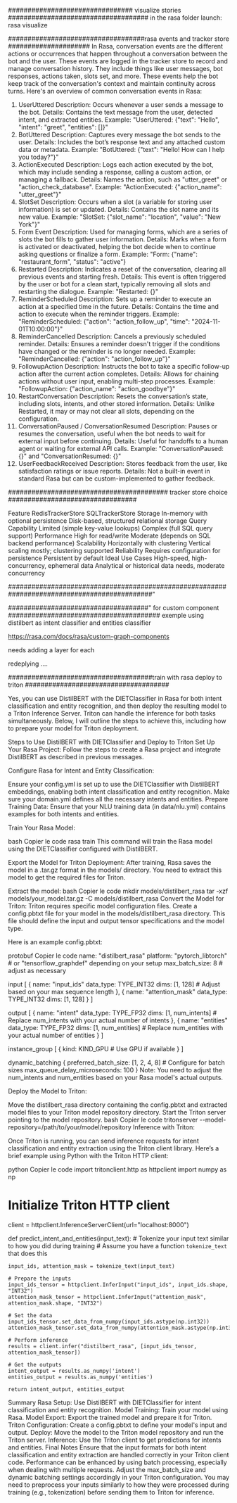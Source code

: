 ################################ visualize stories ####################################
in the rasa folder launch:
rasa visualize

###################################rasa events and tracker store #####################
In Rasa, conversation events are the different actions or occurrences that happen throughout a conversation between the bot and the user. These events are logged in the tracker store to record and manage conversation history. They include things like user messages, bot responses, actions taken, slots set, and more. These events help the bot keep track of the conversation's context and maintain continuity across turns. Here's an overview of common conversation events in Rasa:

1. UserUttered
Description: Occurs whenever a user sends a message to the bot.
Details: Contains the text message from the user, detected intent, and extracted entities.
Example: "UserUttered: {"text": "Hello", "intent": "greet", "entities": []}"
2. BotUttered
Description: Captures every message the bot sends to the user.
Details: Includes the bot’s response text and any attached custom data or metadata.
Example: "BotUttered: {"text": "Hello! How can I help you today?"}"
3. ActionExecuted
Description: Logs each action executed by the bot, which may include sending a response, calling a custom action, or managing a fallback.
Details: Names the action, such as "utter_greet" or "action_check_database".
Example: "ActionExecuted: {"action_name": "utter_greet"}"
4. SlotSet
Description: Occurs when a slot (a variable for storing user information) is set or updated.
Details: Contains the slot name and its new value.
Example: "SlotSet: {"slot_name": "location", "value": "New York"}"
5. Form Event
Description: Used for managing forms, which are a series of slots the bot fills to gather user information.
Details: Marks when a form is activated or deactivated, helping the bot decide when to continue asking questions or finalize a form.
Example: "Form: {"name": "restaurant_form", "status": "active"}
6. Restarted
Description: Indicates a reset of the conversation, clearing all previous events and starting fresh.
Details: This event is often triggered by the user or bot for a clean start, typically removing all slots and restarting the dialogue.
Example: "Restarted: {}"
7. ReminderScheduled
Description: Sets up a reminder to execute an action at a specified time in the future.
Details: Contains the time and action to execute when the reminder triggers.
Example: "ReminderScheduled: {"action": "action_follow_up", "time": "2024-11-01T10:00:00"}"
8. ReminderCancelled
Description: Cancels a previously scheduled reminder.
Details: Ensures a reminder doesn't trigger if the conditions have changed or the reminder is no longer needed.
Example: "ReminderCancelled: {"action": "action_follow_up"}"
9. FollowupAction
Description: Instructs the bot to take a specific follow-up action after the current action completes.
Details: Allows for chaining actions without user input, enabling multi-step processes.
Example: "FollowupAction: {"action_name": "action_goodbye"}"
10. RestartConversation
Description: Resets the conversation’s state, including slots, intents, and other stored information.
Details: Unlike Restarted, it may or may not clear all slots, depending on the configuration.
11. ConversationPaused / ConversationResumed
Description: Pauses or resumes the conversation, useful when the bot needs to wait for external input before continuing.
Details: Useful for handoffs to a human agent or waiting for external API calls.
Example: "ConversationPaused: {}" and "ConversationResumed: {}"
12. UserFeedbackReceived
Description: Stores feedback from the user, like satisfaction ratings or issue reports.
Details: Not a built-in event in standard Rasa but can be custom-implemented to gather feedback.


######################################### tracker store choice #################################

Feature	                            RedisTrackerStore	                                            SQLTrackerStore
Storage	In-memory                   with optional persistence	                                    Disk-based, structured relational storage
Query Capability	                Limited (simple key-value lookups)	                            Complex (full SQL query support)
Performance	                        High for read/write	                                            Moderate (depends on SQL backend performance)
Scalability	                        Horizontally with clustering	                                Vertical scaling mostly; clustering supported
Reliability	                        Requires configuration for persistence	                        Persistent by default
Ideal Use Cases	                    High-speed, high-concurrency, ephemeral data	                Analytical or historical data needs, moderate concurrency


#############################################################################################"



####################################" for custom component #######################################
exemple using distilbert as intent classifier and entities classifier 

https://rasa.com/docs/rasa/custom-graph-components

needs adding a layer for each 

redeplying ....


#####################################train with rasa deploy to triton #####################################

Yes, you can use DistilBERT with the DIETClassifier in Rasa for both intent classification and entity recognition, and then deploy the resulting model to a Triton Inference Server. Triton can handle the inference for both tasks simultaneously. Below, I will outline the steps to achieve this, including how to prepare your model for Triton deployment.

Steps to Use DistilBERT with DIETClassifier and Deploy to Triton
Set Up Your Rasa Project: Follow the steps to create a Rasa project and integrate DistilBERT as described in previous messages.

Configure Rasa for Intent and Entity Classification:

Ensure your config.yml is set up to use the DIETClassifier with DistilBERT embeddings, enabling both intent classification and entity recognition.
Make sure your domain.yml defines all the necessary intents and entities.
Prepare Training Data: Ensure that your NLU training data (in data/nlu.yml) contains examples for both intents and entities.

Train Your Rasa Model:

bash
Copier le code
rasa train
This command will train the Rasa model using the DIETClassifier configured with DistilBERT.

Export the Model for Triton Deployment: After training, Rasa saves the model in a .tar.gz format in the models/ directory. You need to extract this model to get the required files for Triton.

Extract the model:
bash
Copier le code
mkdir models/distilbert_rasa
tar -xzf models/your_model.tar.gz -C models/distilbert_rasa
Convert the Model for Triton: Triton requires specific model configuration files. Create a config.pbtxt file for your model in the models/distilbert_rasa directory. This file should define the input and output tensor specifications and the model type.

Here is an example config.pbtxt:

protobuf
Copier le code
name: "distilbert_rasa"
platform: "pytorch_libtorch"  # or "tensorflow_graphdef" depending on your setup
max_batch_size: 8  # adjust as necessary

input [
  {
    name: "input_ids"
    data_type: TYPE_INT32
    dims: [1, 128]  # Adjust based on your max sequence length
  },
  {
    name: "attention_mask"
    data_type: TYPE_INT32
    dims: [1, 128]
  }
]

output [
  {
    name: "intent"
    data_type: TYPE_FP32
    dims: [1, num_intents]  # Replace num_intents with your actual number of intents
  },
  {
    name: "entities"
    data_type: TYPE_FP32
    dims: [1, num_entities]  # Replace num_entities with your actual number of entities
  }
]

instance_group [
  {
    kind: KIND_GPU  # Use GPU if available
  }
]

dynamic_batching {
  preferred_batch_size: [1, 2, 4, 8]  # Configure for batch sizes
  max_queue_delay_microseconds: 100
}
Note: You need to adjust the num_intents and num_entities based on your Rasa model's actual outputs.

Deploy the Model to Triton:

Move the distilbert_rasa directory containing the config.pbtxt and extracted model files to your Triton model repository directory.
Start the Triton server pointing to the model repository.
bash
Copier le code
tritonserver --model-repository=/path/to/your/model/repository
Inference with Triton:

Once Triton is running, you can send inference requests for intent classification and entity extraction using the Triton client library.
Here’s a brief example using Python with the Triton HTTP client:

python
Copier le code
import tritonclient.http as httpclient
import numpy as np

# Initialize Triton HTTP client
client = httpclient.InferenceServerClient(url="localhost:8000")

def predict_intent_and_entities(input_text):
    # Tokenize your input text similar to how you did during training
    # Assume you have a function `tokenize_text` that does this

    input_ids, attention_mask = tokenize_text(input_text)

    # Prepare the inputs
    input_ids_tensor = httpclient.InferInput("input_ids", input_ids.shape, "INT32")
    attention_mask_tensor = httpclient.InferInput("attention_mask", attention_mask.shape, "INT32")

    # Set the data
    input_ids_tensor.set_data_from_numpy(input_ids.astype(np.int32))
    attention_mask_tensor.set_data_from_numpy(attention_mask.astype(np.int32))

    # Perform inference
    results = client.infer("distilbert_rasa", [input_ids_tensor, attention_mask_tensor])

    # Get the outputs
    intent_output = results.as_numpy('intent')
    entities_output = results.as_numpy('entities')

    return intent_output, entities_output
Summary
Rasa Setup: Use DistilBERT with DIETClassifier for intent classification and entity recognition.
Model Training: Train your model using Rasa.
Model Export: Export the trained model and prepare it for Triton.
Triton Configuration: Create a config.pbtxt to define your model's input and output.
Deploy: Move the model to the Triton model repository and run the Triton server.
Inference: Use the Triton client to get predictions for intents and entities.
Final Notes
Ensure that the input formats for both intent classification and entity extraction are handled correctly in your Triton client code.
Performance can be enhanced by using batch processing, especially when dealing with multiple requests. Adjust the max_batch_size and dynamic batching settings accordingly in your Triton configuration.
You may need to preprocess your inputs similarly to how they were processed during training (e.g., tokenization) before sending them to Triton for inference.
